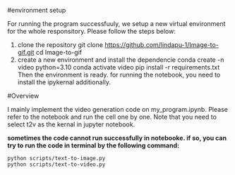 #environment setup

For running the program successfuuly, we setup a new virtual environment for the whole responsitory. Please follow the steps below:
1. clone the repository
    git clone https://github.com/lindapu-1/Image-to-gif.git
    cd Image-to-gif
2. create a new environment and install the dependencie
    conda create -n video python=3.10
    conda activate video
    pip install -r requirements.txt
Then the environment is ready. for running the notebook, you need to install the ipykernal additionally. 

#Overview

I mainly implement the video generation code on my_program.ipynb. Please refer to the notebook and run the cell one by one. Note that you need to select t2v as the kernal in jupyter notebook.


**sometimes the code cannot run successfully in notebooke. if so, you can try to run the code in terminal by the following command:**

    python scripts/text-to-image.py
    python scripts/text-to-video.py
